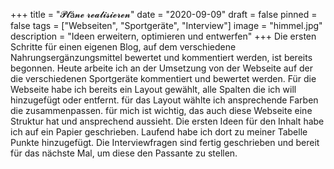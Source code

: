 +++
title = "𝓟𝓵ä𝓷𝓮 𝓻𝓮𝓪𝓵𝓲𝓼𝓲𝓮𝓻𝓮𝓷"
date = "2020-09-09"
draft = false
pinned = false
tags = ["Webseiten", "Sportgeräte", "Interview"]
image = "himmel.jpg"
description = "Ideen erweitern, optimieren und entwerfen"
+++
Die ersten Schritte für einen eigenen Blog, auf dem verschiedene Nahrungsergänzungsmittel bewertet und kommentiert werden, ist bereits begonnen. Heute arbeite ich an der Umsetzung von der Webseite auf der die verschiedenen Sportgeräte kommentiert und bewertet werden. Für die Webseite habe ich bereits ein Layout gewählt, alle Spalten die ich will hinzugefügt oder entfernt. für das Layout wählte ich ansprechende Farben die zusammenpassen. für mich ist wichtig, das auch diese Webseite eine Struktur hat und ansprechend aussieht. Die ersten Ideen für den Inhalt habe ich auf ein Papier geschrieben. Laufend habe ich dort zu meiner Tabelle Punkte hinzugefügt. Die Interviewfragen sind fertig geschrieben und bereit für das nächste Mal, um diese den Passante zu stellen.